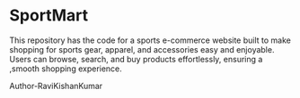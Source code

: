 # SportMart
This repository has the code for a sports e-commerce website built to make shopping for sports gear, apparel, and accessories easy and enjoyable. Users can browse, search, and buy products effortlessly, ensuring a ,smooth shopping experience.
<br>

Author-RaviKishanKumar
